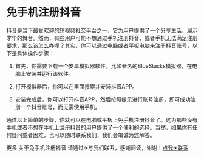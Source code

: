# 免手机注册抖音

抖音是当下最受欢迎的短视频社交平台之一，它为用户提供了一个分享生活、展示才华的舞台。然而，有些用户可能不想通过手机注册抖音，或者手机无法满足注册要求，那么该怎么办呢？其实，你可以通过电脑或者平板电脑来注册抖音账号，以下是具体操作步骤：

1. 首先，你需要下载一个安卓模拟器软件，比如著名的BlueStacks模拟器，在电脑上安装并运行该软件。

2. 打开模拟器后，你可以在里面搜索并安装抖音APP。

3. 安装完成后，你可以打开抖音APP，然后按照提示进行账号注册，即可成功注册一个抖音账号，而无需使用手机。

通过以上简单的步骤，你就可以在电脑或平板上免手机注册抖音了。这为那些没有手机或者不想在手机上注册抖音的用户提供了一个便利的选择。当然，如果你有任何疑问或者困难，也可以随时联系我们，我们会竭诚为您解答。

更多 关于免手机注册抖音 请通过✈与我们联系，感谢阅读，谢谢！[点我✈联系](https://ww.k02.cc)